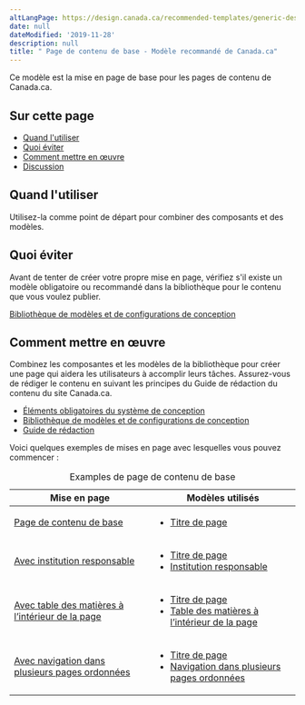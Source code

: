 ```yaml
---
altLangPage: https://design.canada.ca/recommended-templates/generic-destination.html
date: null
dateModified: '2019-11-28'
description: null
title: " Page de contenu de base - Modèle recommandé de Canada.ca"
---
```



<div>

 <section>
  <p>
   Ce modèle est la mise en page de base pour les pages de contenu de Canada.ca.
  </p>
 </section>
 <section>
  <h2>
   Sur cette page
  </h2>
  <ul>
   <li>
    <a href="#quand">
     Quand l'utiliser
    </a>
   </li>
   <li>
    <a href="#eviter">
     Quoi éviter
    </a>
   </li>
   <li>
    <a href="#comment">
     Comment mettre en œuvre
    </a>
   </li>
   <li>
    <a href="#discussion">
     Discussion
    </a>
   </li>
  </ul>
 </section>
 <section>
  <h2 id="quand">
   Quand l'utiliser
  </h2>
  <p>
   Utilisez-la comme point de départ pour combiner des composants et des modèles.
  </p>
 </section>
 <section>
  <h2 id="eviter">
   Quoi éviter
  </h2>
  <p>
   Avant de tenter de créer votre propre mise en page, vérifiez s'il existe un modèle obligatoire ou recommandé dans la bibliothèque pour le contenu que vous voulez publier.
  </p>
  <a href="https://www.canada.ca/fr/gouvernement/a-propos/systeme-conception/bibliotheque-modeles.html">
   Bibliothèque de modèles et de configurations de conception
  </a>
 </section>
 <section>
  <h2 id="comment">
   Comment mettre en œuvre
  </h2>
  <p>
   Combinez les composantes et les modèles de la bibliothèque pour créer une page qui aidera les utilisateurs à accomplir leurs tâches. Assurez-vous de rédiger le contenu en suivant les principes du Guide de rédaction du contenu du site Canada.ca.
  </p>
  <ul>
   <li>
    <a href="{{ site.url }}/architecture/elements-obligatoires.html">
     Éléments obligatoires du système de conception
    </a>
   </li>
   <li>
    <a href="https://www.canada.ca/fr/gouvernement/a-propos/systeme-conception/bibliotheque-modeles.html">
     Bibliothèque de modèles et de configurations de conception
    </a>
   </li>
   <li>
    <a href="https://www.canada.ca/fr/secretariat-conseil-tresor/services/communications-gouvernementales/guide-redaction-contenu-canada.html">
     Guide de rédaction
    </a>
   </li>
  </ul>
  <p>
   Voici quelques exemples de mises en page avec lesquelles vous pouvez commencer :
  </p>
  <div class="row">
   <div class="col-md-9 col-lg-8">
    <table class="table">
     <caption>
      Examples de page de contenu de base
     </caption>
     <thead>
      <tr>
       <th>
        Mise en page
       </th>
       <th>
        Modèles utilisés
       </th>
      </tr>
     </thead>
     <tbody>
      <tr>
       <td>
        <a href="../mise-en-page/generique-base.html">
         Page de contenu de base
        </a>
       </td>
       <td>
        <ul>
         <li>
          <a href="https://www.canada.ca/fr/secretariat-conseil-tresor/services/communications-gouvernementales/guide-redaction-contenu-canada.html#wp5-1">
           Titre de page
          </a>
         </li>
        </ul>
       </td>
      </tr>
      <tr>
       <td>
        <a href="../mise-en-page/generique-institution.html">
         Avec institution responsable
        </a>
       </td>
       <td>
        <ul>
         <li>
          <a href="https://www.canada.ca/fr/secretariat-conseil-tresor/services/communications-gouvernementales/guide-redaction-contenu-canada.html#wp5-1">
           Titre de page
          </a>
         </li>
         <li>
          <a href="../configurations-conception-communes/institution-responsable.html">
           Institution responsable
          </a>
         </li>
        </ul>
       </td>
      </tr>
      <tr>
       <td>
        <a href="../mise-en-page/generique-toc.html">
         Avec table des matières à l’intérieur de la page
        </a>
       </td>
       <td>
        <ul>
         <li>
          <a href="https://www.canada.ca/fr/secretariat-conseil-tresor/services/communications-gouvernementales/guide-redaction-contenu-canada.html#wp5-1">
           Titre de page
          </a>
         </li>
         <li>
          <a href="../configurations-conception-communes/table-matiere-interieur.html">
           Table des matières à l’intérieur de la page
          </a>
         </li>
        </ul>
       </td>
      </tr>
      <tr>
       <td>
        <a href="../mise-en-page/generique-sit1.html">
         Avec navigation dans plusieurs pages ordonnées
        </a>
       </td>
       <td>
        <ul>
         <li>
          <a href="https://www.canada.ca/fr/secretariat-conseil-tresor/services/communications-gouvernementales/guide-redaction-contenu-canada.html#wp5-1">
           Titre de page
          </a>
         </li>
         <li>
          <a href="../configurations-conception-communes/navigation-plusieurs-pages.html">
           Navigation dans plusieurs pages ordonnées
          </a>
         </li>
        </ul>
       </td>
      </tr>
     </tbody>
    </table>
   </div>
  </div>
 </section>
